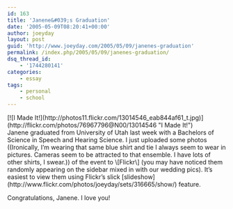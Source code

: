 ```yaml
---
id: 163
title: 'Janene&#039;s Graduation'
date: '2005-05-09T08:20:41+00:00'
author: joeyday
layout: post
guid: 'http://www.joeyday.com/2005/05/09/janenes-graduation'
permalink: /index.php/2005/05/09/janenes-graduation/
dsq_thread_id:
    - '1744280141'
categories:
    - essay
tags:
    - personal
    - school
---
```


<div class="lpic">[![I Made It!](http://photos11.flickr.com/13014546_eab844af61_t.jpg)](http://flickr.com/photos/76967796@N00/13014546 "I Made It!")</div>Janene graduated from University of Utah last week with a Bachelors of Science in Speech and Hearing Science. I just uploaded some photos ((Ironically, I’m wearing that same blue shirt and tie I always seem to wear in pictures. Cameras seem to be attracted to that ensemble. I have lots of other shirts, I swear.)) of the event to \[Flickr\] (you may have noticed them randomly appearing on the sidebar mixed in with our wedding pics). It’s easiest to view them using Flickr’s slick [slideshow](http://www.flickr.com/photos/joeyday/sets/316665/show/) feature.

Congratulations, Janene. I love you!